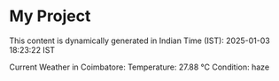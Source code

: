 # My Project

This content is dynamically generated in Indian Time (IST): 2025-01-03 18:23:22 IST


Current Weather in Coimbatore:
Temperature: 27.88 °C
Condition: haze
